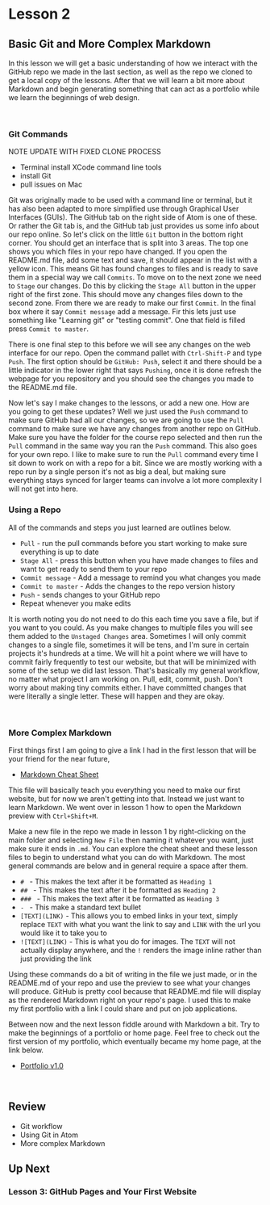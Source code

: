 # Lesson 2
## Basic Git and More Complex Markdown
In this lesson we will get a basic understanding of how we interact with the GitHub repo we made in the last section, as well as the repo we cloned to get a local copy of the lessons. After that we will learn a bit more about Markdown and begin generating something that can act as a portfolio while we learn the beginnings of web design.

<br>

### Git Commands

NOTE UPDATE WITH FIXED CLONE PROCESS
  - Terminal install XCode command line tools
  - install Git
  - pull issues on Mac



Git was originally made to be used with a command line or terminal, but it has also been adapted to more simplified use through Graphical User Interfaces (GUIs). The GitHub tab on the right side of Atom is one of these. Or rather the Git tab is, and the GitHub tab just provides us some info about our repo online. So let's click on the little `Git` button in the bottom right corner. You should get an interface that is split into 3 areas. The top one shows you which files in your repo have changed. If you open the README.md file, add some text and save, it should appear in the list with a yellow icon. This means Git has found changes to files and is ready to save them in a special way we call `Commits`. To move on to the next zone we need to `Stage` our changes. Do this by clicking the `Stage All` button in the upper right of the first zone. This should move any changes files down to the second zone. From there we are ready to make our first `Commit`. In the final box where it say `Commit message` add a message. Fir this lets just use something like "Learning git" or "testing commit". One that field is filled press `Commit to master`.

There is one final step to this before we will see any changes on the web interface for our repo. Open the command pallet with `Ctrl-Shift-P` and type `Push`. The first option should be `GitHub: Push`, select it and there should be a little indicator in the lower right that says `Pushing`, once it is done refresh the webpage for you repository and you should see the changes you made to the README.md file.

Now let's say I make changes to the lessons, or add a new one. How are you going to get these updates? Well we just used the `Push` command to make sure GitHub had all our changes, so we are going to use the `Pull` command to make sure we have any changes from another repo on GitHub. Make sure you have the folder for the course repo selected and then run the `Pull` command in the same way you ran the `Push` command. This also goes for your own repo. I like to make sure to run the `Pull` command every time I sit down to work on with a repo for a bit. Since we are mostly working with a repo run by a single person it's not as big a deal, but making sure everything stays synced for larger teams can involve a lot more complexity I will not get into here.


### Using a Repo
All of the commands and steps you just learned are outlines below.

- `Pull` - run the pull commands before you start working to make sure everything is up to date
- `Stage All` - press this button when you have made changes to files and want to get ready to send them to your repo
- `Commit message` - Add a message to remind you what changes you made
- `Commit to master` - Adds the changes to the repo version history
- `Push` - sends changes to your GitHub repo
- Repeat whenever you make edits

It is worth noting you do not need to do this each time you save a file, but if you want to you could. As you make changes to multiple files you will see them added to the `Unstaged Changes` area. Sometimes I will only commit changes to a single file, sometimes it will be tens, and I'm sure in certain projects it's hundreds at a time. We will hit a point where we will have to commit fairly frequently to test our website, but that will be minimized with some of the setup we did last lesson. That's basically my general workflow, no matter what project I am working on. Pull, edit, commit, push. Don't worry about making tiny commits either. I have committed changes that were literally a single letter. These will happen and they are okay.

<br>

### More Complex Markdown
First things first I am going to give a link I had in the first lesson that will be your friend for the near future,
- [Markdown Cheat Sheet](https://github.com/adam-p/markdown-here/wiki/Markdown-Cheatsheet)

This file will basically teach you everything you need to make our first website, but for now we aren't getting into that. Instead we just want to learn Markdown. We went over in lesson 1 how to open the Markdown preview with `Ctrl+Shift+M`.

Make a new file in the repo we made in lesson 1 by right-clicking on the main folder and selecting `New File` then naming it whatever you want, just make sure it ends in `.md`. You can explore the cheat sheet and these lesson files to begin to understand what you can do with Markdown. The most general commands are below and in general require a space after them.
- `# `   - This makes the text after it be formatted as `Heading 1`
- `## `  - This makes the text after it be formatted as `Heading 2`
- `### ` - This makes the text after it be formatted as `Heading 3`
- `- `   - This make a standard text bullet
- `[TEXT](LINK)` - This allows you to embed links in your text, simply replace `TEXT` with what you want the link to say and `LINK` with the url you would like it to take you to
- `![TEXT](LINK)` - This is what you do for images. The `TEXT` will not actually display anywhere, and the `!` renders the image inline rather than just providing the link

Using these commands do a bit of writing in the file we just made, or in the README.md of your repo and use the preview to see what your changes will produce. GitHub is pretty cool because that README.md file will display as the rendered Markdown right on your repo's page. I used this to make my first portfolio with a link I could share and put on job applications.

Between now and the next lesson fiddle around with Markdown a bit. Try to make the beginnings of a portfolio or home page. Feel free to check out the first version of my portfolio, which eventually became my home page, at the link below.
- [Portfolio v1.0](https://github.com/thomas-williams/portfolio)

<br>

## Review
- Git workflow
- Using Git in Atom
- More complex Markdown

## Up Next
### Lesson 3: GitHub Pages and Your First Website
